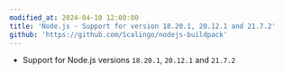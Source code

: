 ```yaml
---
modified_at: 2024-04-10 12:00:00
title: 'Node.js - Support for version 18.20.1, 20.12.1 and 21.7.2'
github: 'https://github.com/Scalingo/nodejs-buildpack'
---
```


- Support for Node.js versions `18.20.1`, `20.12.1` and `21.7.2`
